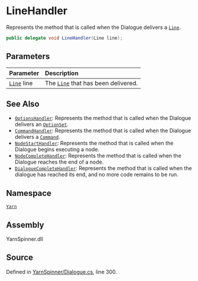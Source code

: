 # LineHandler

Represents the method that is called when the Dialogue delivers a [`Line`](line/).

```csharp
public delegate void LineHandler(Line line);
```

## Parameters

| Parameter | Description |
| :--- | :--- |
| [`Line`](line/) line | The [`Line`](line/) that has been delivered. |

## See Also

* [`OptionsHandler`](optionshandler.md): Represents the method that is called when the Dialogue delivers an [`OptionSet`](optionset/).
* [`CommandHandler`](commandhandler.md): Represents the method that is called when the Dialogue delivers a [`Command`](command/).
* [`NodeStartHandler`](nodestarthandler.md): Represents the method that is called when the Dialogue begins executing a node.
* [`NodeCompleteHandler`](nodecompletehandler.md): Represents the method that is called when the Dialogue reaches the end of a node.
* [`DialogueCompleteHandler`](dialoguecompletehandler.md): Represents the method that is called when the dialogue has reached its end, and no more code remains to be run.

## Namespace

[`Yarn`](./)

## Assembly

YarnSpinner.dll

## Source

Defined in [YarnSpinner/Dialogue.cs](https://github.com/YarnSpinnerTool/YarnSpinner//blob/develop/YarnSpinner/Dialogue.cs#L300), line 300.


